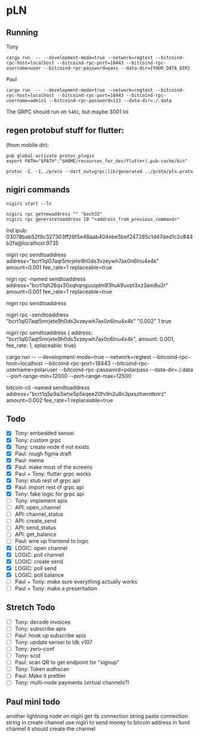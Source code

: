 # pLN

## Running

Tony

```
cargo run  -- --development-mode=true --network=regtest --bitcoind-rpc-host=localhost --bitcoind-rpc-port=18443 --bitcoind-rpc-username=user --bitcoind-rpc-password=pass --data-dir={YOUR_DATA_DIR}
```

Paul

```
cargo run  -- --development-mode=true --network=regtest --bitcoind-rpc-host=localhost --bitcoind-rpc-port=18443 --bitcoind-rpc-username=admin1 --bitcoind-rpc-password=123 --data-dir=./.data
```

The GRPC should run on `5401`, but maybe 3001 lol

## regen protobuf stuff for flutter:

(from mobile dir):

```
pub global activate protoc_plugin
export PATH="$PATH":"$HOME/resources_for_dev/flutter/.pub-cache/bin"
```

```
protoc -I. -I../proto --dart_out=grpc:lib/generated ../proto/pln.proto
```

## nigiri commands

```
nigiri start --ln

nigiri rpc getnewaddress "" "bech32"
nigiri rpc generatetoaddress 10 "<address_from_previous_command>"
```

lnd ipub:
03078bab52f9c327303ff26f5e48aab404ebe5bef247285c1d47ded1c2c844b2fa@localhost:9735

nigiri rpc sendtoaddress address="bcrt1ql07aqt5mrjete9h0ds3vzeywh7ax0n6lnu4x4k" amount=0.001 fee_rate=1 replaceable=true

nigri rpc -named sendtoaddress address="bcrt1qh28qv30xqhqnguuqdm93huk9uvpt3xz3am8u2r" amount=0.001 fee_rate=1 replaceable=true

nigiri rpc sendtoaddress

nigiri rpc -sendtoaddress "bcrt1ql07aqt5mrjete9h0ds3vzeywh7ax0n6lnu4x4k" "0.002" 1 true

nigiri rpc sendtoaddress { address: "bcrt1ql07aqt5mrjete9h0ds3vzeywh7ax0n6lnu4x4k", amount: 0.001, fee_rate: 1, eplaceable: true}

cargo run -- --development-mode=true --network=regtest --bitcoind-rpc-host=localhost --bitcoind-rpc-port=18443 --bitcoind-rpc-username=polaruser --bitcoind-rpc-password=polarpass --data-dir=./.data --port-range-min=12000 --port-range-max=12500

bitcoin-cli -named sendtoaddress address="bcrt1q5p9a3wtw5p5kqee20fv9n2u8n3pxszhwmtknrz" amount=0.002 fee_rate=1 replaceable=true

## Todo

- [x] Tony: embedded sensei
- [x] Tony: custom grpc
- [x] Tony: create node if not exists
- [x] Paul: rough figma draft
- [x] Paul: meme
- [x] Paul: make most of the screens
- [x] Paul + Tony: flutter grpc works
- [x] Tony: stub rest of grpc api
- [x] Paul: import rest of grpc api
- [x] Tony: fake logic for grpc api
- [ ] Tony: implement apis
- [ ] API: open_channel
- [ ] API: channel_status
- [ ] API: create_send
- [ ] API: send_status
- [ ] API: get_balance
- [ ] Paul: wire up frontend to logic
- [x] LOGIC: open channel
- [x] LOGIC: poll channel
- [x] LOGIC: create send
- [x] LOGIC: poll send
- [x] LOGIC: poll balance
- [ ] Paul + Tony: make sure everything actually works
- [ ] Paul + Tony: make a presentation

## Stretch Todo

- [ ] Tony: decode invoices
- [ ] Tony: subscribe apis
- [ ] Paul: hook up subscribe apis
- [ ] Tony: update sensei to ldk v107
- [ ] Tony: zero-conf
- [ ] Tony: scid
- [ ] Paul: scan QR to get endpoint for "signup"
- [ ] Tony: Token authscan
- [ ] Paul: Make it prettier
- [ ] Tony: multi-node payments (virtual channels?)

## Paul mini todo

another lightning node on nigiri
get its connection string
paste connection string in create channel
use nigiri to send money to bitcoin address in fund channel
it should create the channel
